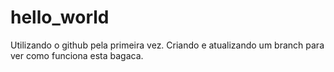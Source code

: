# hello_world
Utilizando o github pela primeira vez.
Criando e atualizando um branch para ver como funciona esta bagaca.

